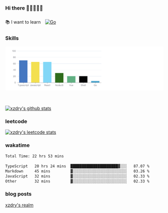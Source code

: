 ### Hi there 👋👋👋👋👋

 :books: I want to learn <a href="https://go.dev/" target="_blank"><img style="margin: 10px" src="https://profilinator.rishav.dev/skills-assets/go-original.svg" alt="Go" height="50" /></a>  

### Skills
![](img/2022-09-05-22-04-20.png)

<br />

[![xzdry's github stats](https://github-readme-stats.vercel.app/api?username=xzdry&count_private=true&show_icons=true&theme=vue)](https://github.com/xzdry)

### leetcode
[![xzdry's leetcode stats](https://leetcard.jacoblin.cool/xzdry-2?theme=light&font=Anek%20Kannada&site=cn)](https://leetcode.cn/u/xzdry-2/)

### wakatime
<!--START_SECTION:waka-->

```text
Total Time: 22 hrs 53 mins

TypeScript   20 hrs 24 mins  █████████████████████▓░░░   87.07 %
Markdown     45 mins         ▓░░░░░░░░░░░░░░░░░░░░░░░░   03.26 %
JavaScript   32 mins         ▓░░░░░░░░░░░░░░░░░░░░░░░░   02.33 %
Other        32 mins         ▓░░░░░░░░░░░░░░░░░░░░░░░░   02.33 %
```

<!--END_SECTION:waka-->

### blog posts
[xzdry's realm](https://www.justdry.net/)
